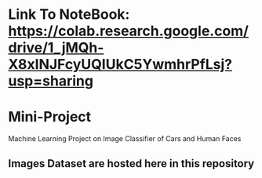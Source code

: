 # Link To NoteBook: https://colab.research.google.com/drive/1_jMQh-X8xINJFcyUQIUkC5YwmhrPfLsj?usp=sharing

# Mini-Project
Machine Learning Project on Image Classifier of Cars and Human Faces

## Images Dataset are hosted here in this repository
